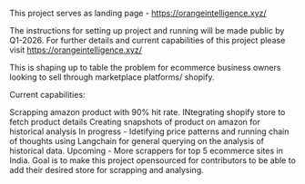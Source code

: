 This project serves as landing page - https://orangeintelligence.xyz/

The instructions for setting up project and running will be made public by Q1-2026. For further details and current capabilities of this project please visit https://orangeintelligence.xyz/

This is shaping up to table the problem for ecommerce business owners looking to sell through marketplace platforms/ shopify.

Current capabilities:

Scrapping amazon product with 90% hit rate.
INtegrating shopify store to fetch product details
Creating snapshots of product on amazon for historical analysis
In progress - Idetifying price patterns and running chain of thoughts using Langchain for general querying on the analysis of historical data.
Upcoming - More scrappers for top 5 ecommerce sites in India.
Goal is to make this project opensourced for contributors to be able to add their desired store for scrapping and analysing.
